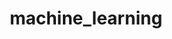 ---
layout: posts_by_category
categories: machine_learning
title: machine_learning
permalink: /category/machine_learning
---